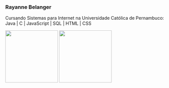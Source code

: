 ### Rayanne Belanger
Cursando Sistemas para Internet na Universidade Católica de Pernambuco: Java | C | JavaScript | SQL | HTML | CSS

<img height="165em" src="https://github-readme-stats.vercel.app/api?username=rayannebelanger-1&show_icons=true&theme=aura&hide_border=true&include_all_commits=true&count_private=true"/> 
<img height="165em" src="https://github-readme-stats.vercel.app/api/top-langs/?username=rayannebelanger-1&layout=compact&theme=aura&hide_border=true&langs_count=7"/> 

